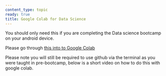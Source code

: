 ```yaml
---
content_type: topic
ready: true
title: Google Colab for Data Science
---
```


You should only need this if you are completing the Data science bootcamp on your android device.

Please go through [this into to Google Colab](https://towardsdatascience.com/intro-to-google-colab-for-data-analytics-da5e3a37af8a)

Please note you will still be required to use github via the terminal as you were taught in pre-bootcamp, below is a short video on how to do this with google colab.

